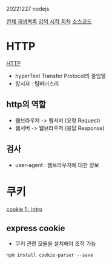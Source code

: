 20221227 nodejs

[전체 재생목록](https://youtube.com/playlist?list=PLuHgQVnccGMBnrdKRODJmbH7UZ2A48LBK)
[강의 시작 회차](https://youtu.be/t1UtCblLk_0)
[소스코드](https://opentutorials.org/module/2026/12063)

# HTTP
[HTTP](https://youtu.be/t1UtCblLk_0)

- hyperText Transfer Protocol의 줄임말
- 창시자 : 팀버너스리

## http의 역할
- 웹브라우저 -> 웹서버 (요청 Request)
- 웹서버 -> 웹브라우저 (응답 Response)

## 검사
- user-agent : 웹브라우저에 대한 정보



# 쿠키
[cookie 1 : intro](https://youtu.be/xAP3U61SyYM)

## express cookie
- 쿠키 관련 모듈을 설치해야 조작 가능
```
npm install cookie-parser --save
```